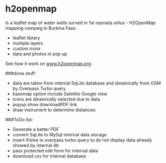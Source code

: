 # h2openmap

Is a leaflet map of water wells surved in 1st rasmata onlus - H2OpenMap mapping campaig in Burkina Faso.
- leaflet library
- multiple layers
- custom icons
- data and photos in pop up

See how it work on www.h2openmap.org

###done stuff:

- data are taken from internal SqLite database and dinamically from OSM by Overpass Turbo query
- basemap option include Satellite Google view
- icons are dinamically selected due to data
- popup show downloadPDF link
- draw instrument to determine distances


###ToDo list:

- Generate a better PDF
- convert SqLite to MySql internal data storage
- insert if/else in overpass turbo query to do not display data already showed by internal db
- pass protected edit form for internal data
- download csv for internal database



